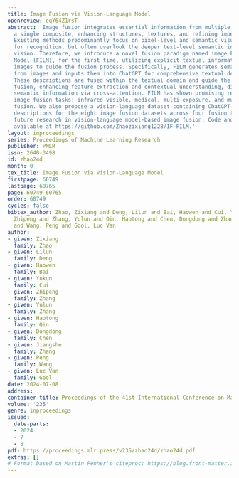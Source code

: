 ```yaml
---
title: Image Fusion via Vision-Language Model
openreview: eqY64Z1rsT
abstract: 'Image fusion integrates essential information from multiple images into
  a single composite, enhancing structures, textures, and refining imperfections.
  Existing methods predominantly focus on pixel-level and semantic visual features
  for recognition, but often overlook the deeper text-level semantic information beyond
  vision. Therefore, we introduce a novel fusion paradigm named image Fusion via vIsion-Language
  Model (FILM), for the first time, utilizing explicit textual information from source
  images to guide the fusion process. Specifically, FILM generates semantic prompts
  from images and inputs them into ChatGPT for comprehensive textual descriptions.
  These descriptions are fused within the textual domain and guide the visual information
  fusion, enhancing feature extraction and contextual understanding, directed by textual
  semantic information via cross-attention. FILM has shown promising results in four
  image fusion tasks: infrared-visible, medical, multi-exposure, and multi-focus image
  fusion. We also propose a vision-language dataset containing ChatGPT-generated paragraph
  descriptions for the eight image fusion datasets across four fusion tasks, facilitating
  future research in vision-language model-based image fusion. Code and dataset are
  available at https://github.com/Zhaozixiang1228/IF-FILM.'
layout: inproceedings
series: Proceedings of Machine Learning Research
publisher: PMLR
issn: 2640-3498
id: zhao24d
month: 0
tex_title: Image Fusion via Vision-Language Model
firstpage: 60749
lastpage: 60765
page: 60749-60765
order: 60749
cycles: false
bibtex_author: Zhao, Zixiang and Deng, Lilun and Bai, Haowen and Cui, Yukun and Zhang,
  Zhipeng and Zhang, Yulun and Qin, Haotong and Chen, Dongdong and Zhang, Jiangshe
  and Wang, Peng and Gool, Luc Van
author:
- given: Zixiang
  family: Zhao
- given: Lilun
  family: Deng
- given: Haowen
  family: Bai
- given: Yukun
  family: Cui
- given: Zhipeng
  family: Zhang
- given: Yulun
  family: Zhang
- given: Haotong
  family: Qin
- given: Dongdong
  family: Chen
- given: Jiangshe
  family: Zhang
- given: Peng
  family: Wang
- given: Luc Van
  family: Gool
date: 2024-07-08
address:
container-title: Proceedings of the 41st International Conference on Machine Learning
volume: '235'
genre: inproceedings
issued:
  date-parts:
  - 2024
  - 7
  - 8
pdf: https://proceedings.mlr.press/v235/zhao24d/zhao24d.pdf
extras: []
# Format based on Martin Fenner's citeproc: https://blog.front-matter.io/posts/citeproc-yaml-for-bibliographies/
---
```

